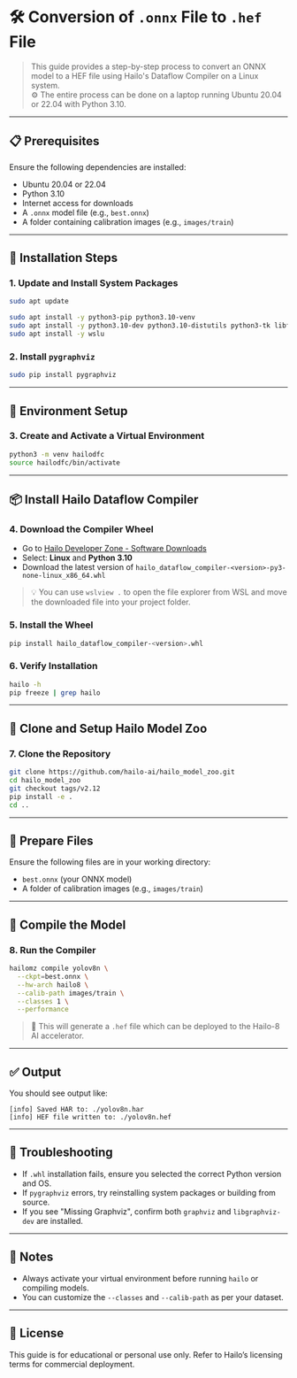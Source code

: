 # 🛠️ Conversion of `.onnx` File to `.hef` File

> This guide provides a step-by-step process to convert an ONNX model to a HEF file using Hailo's Dataflow Compiler on a Linux system.  
> ⚙️ The entire process can be done on a laptop running Ubuntu 20.04 or 22.04 with Python 3.10.

---

## 📋 Prerequisites

Ensure the following dependencies are installed:

- Ubuntu 20.04 or 22.04
- Python 3.10
- Internet access for downloads
- A `.onnx` model file (e.g., `best.onnx`)
- A folder containing calibration images (e.g., `images/train`)

---

## 🔧 Installation Steps

### 1. Update and Install System Packages

```bash
sudo apt update

sudo apt install -y python3-pip python3.10-venv
sudo apt install -y python3.10-dev python3.10-distutils python3-tk libfuse2 graphviz libgraphviz-dev
sudo apt install -y wslu
```

### 2. Install `pygraphviz`

```bash
sudo pip install pygraphviz
```

---

## 🧪 Environment Setup

### 3. Create and Activate a Virtual Environment

```bash
python3 -m venv hailodfc
source hailodfc/bin/activate
```

---

## 📦 Install Hailo Dataflow Compiler

### 4. Download the Compiler Wheel

- Go to [Hailo Developer Zone - Software Downloads](https://hailo.ai/developer-zone/software-downloads/)
- Select: **Linux** and **Python 3.10**
- Download the latest version of `hailo_dataflow_compiler-<version>-py3-none-linux_x86_64.whl`

> 💡 You can use `wslview .` to open the file explorer from WSL and move the downloaded file into your project folder.

### 5. Install the Wheel

```bash
pip install hailo_dataflow_compiler-<version>.whl
```

### 6. Verify Installation

```bash
hailo -h
pip freeze | grep hailo
```

---

## 🧬 Clone and Setup Hailo Model Zoo

### 7. Clone the Repository

```bash
git clone https://github.com/hailo-ai/hailo_model_zoo.git
cd hailo_model_zoo
git checkout tags/v2.12
pip install -e .
cd ..
```

---

## 📁 Prepare Files

Ensure the following files are in your working directory:

- `best.onnx` (your ONNX model)
- A folder of calibration images (e.g., `images/train`)

---

## 🚀 Compile the Model

### 8. Run the Compiler

```bash
hailomz compile yolov8n \
  --ckpt=best.onnx \
  --hw-arch hailo8 \
  --calib-path images/train \
  --classes 1 \
  --performance
```

> 📍 This will generate a `.hef` file which can be deployed to the Hailo-8 AI accelerator.

---

## ✅ Output

You should see output like:

```
[info] Saved HAR to: ./yolov8n.har
[info] HEF file written to: ./yolov8n.hef
```

---

## 🧯 Troubleshooting

- If `.whl` installation fails, ensure you selected the correct Python version and OS.
- If `pygraphviz` errors, try reinstalling system packages or building from source.
- If you see "Missing Graphviz", confirm both `graphviz` and `libgraphviz-dev` are installed.

---

## 📎 Notes

- Always activate your virtual environment before running `hailo` or compiling models.
- You can customize the `--classes` and `--calib-path` as per your dataset.

---

## 📄 License

This guide is for educational or personal use only. Refer to Hailo’s licensing terms for commercial deployment.










